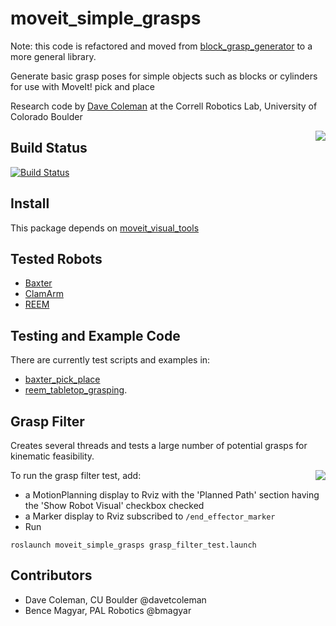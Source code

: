 moveit_simple_grasps
====================

Note: this code is refactored and moved from [block_grasp_generator](https://github.com/davetcoleman/block_grasp_generator) to a more general library.

Generate basic grasp poses for simple objects such as blocks or cylinders for use with MoveIt! pick and place

Research code by [Dave Coleman](http://dav.ee) at the Correll Robotics Lab, University of Colorado Boulder

<img align="right" src="https://raw.github.com/davetcoleman/moveit_simple_grasps/hydro-devel/resources/demo.png" />

## Build Status

[![Build Status](https://travis-ci.org/davetcoleman/moveit_simple_grasps.png?branch=hydro-devel)](https://travis-ci.org/davetcoleman/moveit_simple_grasps)

## Install

This package depends on [moveit_visual_tools](https://github.com/davetcoleman/moveit_visual_tools)

## Tested Robots

 - [Baxter](https://github.com/davetcoleman/baxter)
 - [ClamArm](https://github.com/davetcoleman/clam)
 - [REEM](http://wiki.ros.org/Robots/REEM)

## Testing and Example Code

There are currently test scripts and examples in:

 - [baxter_pick_place](https://github.com/davetcoleman/baxter/tree/hydro-devel/baxter_pick_place)
 - [reem_tabletop_grasping](https://github.com/pal-robotics/reem_tabletop_grasping).

## Grasp Filter

Creates several threads and tests a large number of potential grasps for kinematic feasibility.

<img align="right" src="https://raw.github.com/davetcoleman/moveit_simple_grasps/hydro-devel/resources/filter.png" />

To run the grasp filter test, add:
 - a MotionPlanning display to Rviz with the 'Planned Path' section having the 'Show Robot Visual' checkbox checked
 - a Marker display to Rviz subscribed to ``/end_effector_marker``
 - Run 

```
roslaunch moveit_simple_grasps grasp_filter_test.launch
```

## Contributors

 - Dave Coleman, CU Boulder @davetcoleman
 - Bence Magyar, PAL Robotics @bmagyar